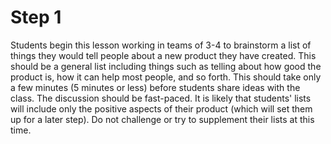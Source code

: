 # Step 1

Students begin this lesson working in teams of 3-4 to brainstorm a list of things they would tell people about a new product they have created. This should be a general list including things such as telling about how good the product is, how it can help most people, and so forth. This should take only a few minutes (5 minutes or less) before students share ideas with the class. The discussion should be fast-paced. It is likely that students' lists will include only the positive aspects of their product (which will set them up for a later step). Do not challenge or try to supplement their lists at this time. 